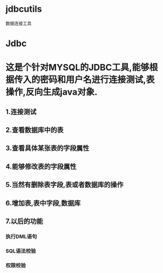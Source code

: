 # jdbcutils
数据连接工具
# Jdbc
<h1>这是个针对MYSQL的JDBC工具,能够根据传入的密码和用户名进行连接测试,表操作,反向生成java对象.</h1>
<h2>1.连接测试</h2>
<h2>2.查看数据库中的表</h2>
<h2>3.查看具体某张表的字段属性</h2>
<h2>4.能够修改表的字段属性</h2>
<h2>5.当然有删除表字段,表或者数据库的操作</h2>
<h2>6.增加表,表中字段,数据库</h2>
<h2>7.以后的功能</h2>
    <h3>执行DML语句</h3>
    <h3>SQL语法校验</h3>
    <h3>权限校验</h3>
